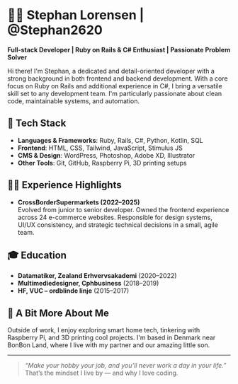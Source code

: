 # 👨‍💻 Stephan Lorensen | @Stephan2620

**Full-stack Developer | Ruby on Rails & C# Enthusiast | Passionate Problem Solver**

Hi there! I'm Stephan, a dedicated and detail-oriented developer with a strong background in both frontend and backend development. With a core focus on Ruby on Rails and additional experience in C#, I bring a versatile skill set to any development team. I'm particularly passionate about clean code, maintainable systems, and automation.

## 🔧 Tech Stack
- **Languages & Frameworks**: Ruby, Rails, C#, Python, Kotlin, SQL  
- **Frontend**: HTML, CSS, Tailwind, JavaScript, Stimulus JS  
- **CMS & Design**: WordPress, Photoshop, Adobe XD, Illustrator  
- **Other Tools**: Git, GitHub, Raspberry Pi, 3D printing setups

## 👨‍💼 Experience Highlights
- **CrossBorderSupermarkets (2022–2025)**  
  Evolved from junior to senior developer. Owned the frontend experience across 24 e-commerce websites. Responsible for design systems, UI/UX consistency, and strategic technical decisions in a small, agile team.

## 🎓 Education
- **Datamatiker, Zealand Erhvervsakademi** (2020–2022)  
- **Multimediedesigner, Cphbusiness** (2018–2019)  
- **HF, VUC – ordblinde linje** (2015–2017)

## 📌 A Bit More About Me
Outside of work, I enjoy exploring smart home tech, tinkering with Raspberry Pi, and 3D printing cool projects. I'm based in Denmark near BonBon Land, where I live with my partner and our amazing little son.

---

> *“Make your hobby your job, and you’ll never work a day in your life.”*  
That’s the mindset I live by — and why I love coding.
